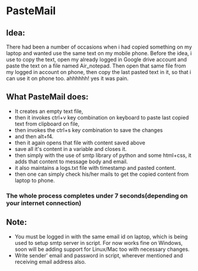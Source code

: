 # PasteMail

## Idea:
There had been a number of occasions when i had copied something on my laptop and wanted use the same text on my mobile phone. Before the idea, i use to copy the text, open my already logged in Google drive account and paste the text on a file named Air_notepad. Then open that same file from my logged in account on phone, then copy the last pasted text in it, so that i can use it on phone too. ahhhhhh! yes it was pain.

## What PasteMail does:
- It creates an empty text file, 
- then it invokes ctrl+v key combination on keyboard to paste last copied text from clipboard on file,
- then invokes the ctrl+s key combination to save the changes
- and then alt+f4.
- then it again opens that file with content saved above
- save all it's content in a variable and closes it.
- then simply with the use of smtp library of python and some html+css, it adds that content to message body and email.
- it also maintains a logs.txt file with timestamp and pasted content.
- then one can simply check his/her mails to get the copied content from laptop to phone.

### The whole process completes under 7 seconds(depending on your internet connection)

## Note:
- You must be logged in with the same email id on laptop, which is being used to setup smtp server in script.
For now works fine on Windows, soon will be adding support for Linux/Mac too with necessary changes.
- Write sender' email and password in script, wherever mentioned and receiving email address also.
